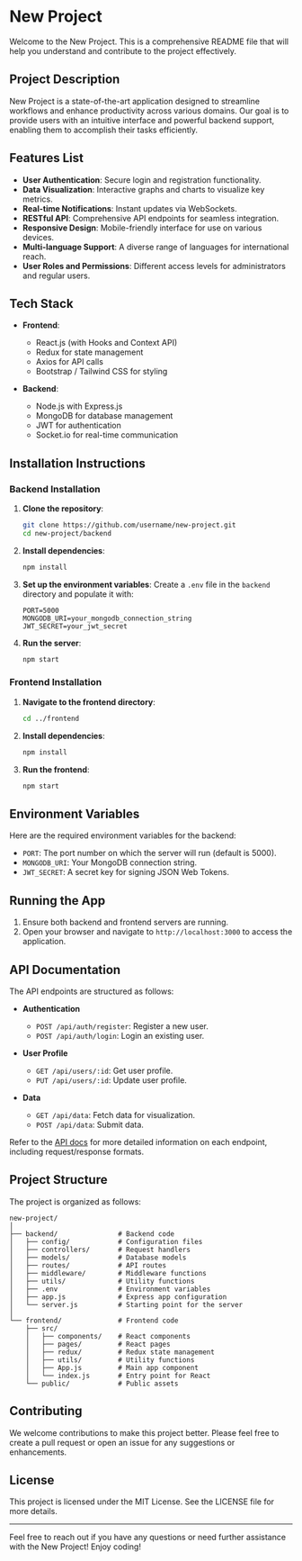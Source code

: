 # New Project

Welcome to the New Project. This is a comprehensive README file that will help you understand and contribute to the project effectively.

## Project Description

New Project is a state-of-the-art application designed to streamline workflows and enhance productivity across various domains. Our goal is to provide users with an intuitive interface and powerful backend support, enabling them to accomplish their tasks efficiently.

## Features List

- **User Authentication**: Secure login and registration functionality.
- **Data Visualization**: Interactive graphs and charts to visualize key metrics.
- **Real-time Notifications**: Instant updates via WebSockets.
- **RESTful API**: Comprehensive API endpoints for seamless integration.
- **Responsive Design**: Mobile-friendly interface for use on various devices.
- **Multi-language Support**: A diverse range of languages for international reach.
- **User Roles and Permissions**: Different access levels for administrators and regular users.

## Tech Stack

- **Frontend**: 
  - React.js (with Hooks and Context API)
  - Redux for state management
  - Axios for API calls
  - Bootstrap / Tailwind CSS for styling

- **Backend**: 
  - Node.js with Express.js
  - MongoDB for database management
  - JWT for authentication
  - Socket.io for real-time communication

## Installation Instructions

### Backend Installation

1. **Clone the repository**:
   ```bash
   git clone https://github.com/username/new-project.git
   cd new-project/backend
   ```

2. **Install dependencies**:
   ```bash
   npm install
   ```

3. **Set up the environment variables**:
   Create a `.env` file in the `backend` directory and populate it with:
   ```env
   PORT=5000
   MONGODB_URI=your_mongodb_connection_string
   JWT_SECRET=your_jwt_secret
   ```

4. **Run the server**:
   ```bash
   npm start
   ```

### Frontend Installation

1. **Navigate to the frontend directory**:
   ```bash
   cd ../frontend
   ```

2. **Install dependencies**:
   ```bash
   npm install
   ```

3. **Run the frontend**:
   ```bash
   npm start
   ```

## Environment Variables

Here are the required environment variables for the backend:

- `PORT`: The port number on which the server will run (default is 5000).
- `MONGODB_URI`: Your MongoDB connection string.
- `JWT_SECRET`: A secret key for signing JSON Web Tokens.

## Running the App

1. Ensure both backend and frontend servers are running.
2. Open your browser and navigate to `http://localhost:3000` to access the application.

## API Documentation

The API endpoints are structured as follows:

- **Authentication**
  - `POST /api/auth/register`: Register a new user.
  - `POST /api/auth/login`: Login an existing user.

- **User Profile**
  - `GET /api/users/:id`: Get user profile.
  - `PUT /api/users/:id`: Update user profile.

- **Data**
  - `GET /api/data`: Fetch data for visualization.
  - `POST /api/data`: Submit data.

Refer to the [API docs](https://github.com/username/new-project/docs/API.md) for more detailed information on each endpoint, including request/response formats.

## Project Structure

The project is organized as follows:

```
new-project/
│
├── backend/               # Backend code
│   ├── config/            # Configuration files
│   ├── controllers/       # Request handlers
│   ├── models/            # Database models
│   ├── routes/            # API routes
│   ├── middleware/        # Middleware functions
│   ├── utils/             # Utility functions
│   ├── .env               # Environment variables
│   ├── app.js             # Express app configuration
│   └── server.js          # Starting point for the server
│
└── frontend/              # Frontend code
    ├── src/
    │   ├── components/    # React components
    │   ├── pages/         # React pages
    │   ├── redux/         # Redux state management
    │   ├── utils/         # Utility functions
    │   ├── App.js         # Main app component
    │   └── index.js       # Entry point for React
    └── public/            # Public assets
```

## Contributing

We welcome contributions to make this project better. Please feel free to create a pull request or open an issue for any suggestions or enhancements.

## License

This project is licensed under the MIT License. See the LICENSE file for more details.

---

Feel free to reach out if you have any questions or need further assistance with the New Project! Enjoy coding!